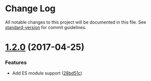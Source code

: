 # Change Log

All notable changes to this project will be documented in this file. See [standard-version](https://github.com/conventional-changelog/standard-version) for commit guidelines.

<a name="1.2.0"></a>
# [1.2.0](https://github.com/njakob/cli-utils/compare/v1.1.1...v1.2.0) (2017-04-25)


### Features

* Add ES module support ([28bd51c](https://github.com/njakob/cli-utils/commit/28bd51c))
